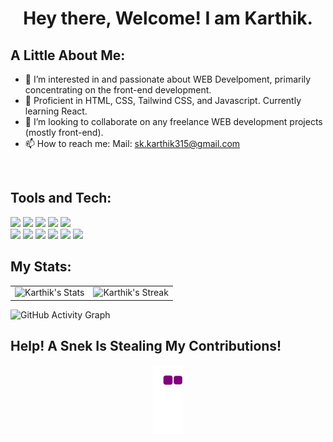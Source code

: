 <h1 align="center">Hey there, Welcome! I am Karthik.</h1>

## A Little About Me:
- 👀 I’m interested in and passionate about WEB Develpoment, primarily concentrating on the front-end development.
- 🌱 Proficient in HTML, CSS, Tailwind CSS, and Javascript. Currently learning React.
- 💞️ I’m looking to collaborate on any freelance WEB development projects (mostly front-end).
- 📫 How to reach me:
      Mail: sk.karthik315@gmail.com

<br />

## Tools and Tech:
<div>
      <img src="https://img.shields.io/badge/HTML5-E34F26?style=for-the-badge&logo=html5&logoColor=white" />
      <img src="https://img.shields.io/badge/CSS3-1572B6?style=for-the-badge&logo=css3&logoColor=white" />
      <img src="https://img.shields.io/badge/Tailwind_CSS-38B2AC?style=for-the-badge&logo=tailwind-css&logoColor=white" />
      <img src="https://img.shields.io/badge/JavaScript-323330?style=for-the-badge&logo=javascript&logoColor=F7DF1E" />
      <img src="https://img.shields.io/badge/React-20232A?style=for-the-badge&logo=react&logoColor=61DAFB" />
      
</div>

<div>
      <img src="https://img.shields.io/badge/Visual_Studio_Code-0078D4?style=for-the-badge&logo=visual%20studio%20code&logoColor=white" />
      <img src="https://img.shields.io/badge/-Git-F2F2F2?style=for-the-badge&logo=git&logoColor=F05032" />
      <img src="https://img.shields.io/badge/-Kali%20Linux-557C94?style=for-the-badge&logo=kalilinux&logoColor=white" />
      <img src="https://img.shields.io/badge/-Linux-FCC624?style=for-the-badge&logo=linux&logoColor=black" />
      <img src="https://img.shields.io/badge/-Figma-F24E1E?style=for-the-badge&logo=figma&logoColor=white" />
      <img src="https://img.shields.io/badge/-Inkscape-e6e6e6?style=for-the-badge&logo=inkscape&logoColor=000000" />
</div>

## My Stats:
<table>
      <tr>
            <td>
                  <img src="https://github-readme-stats.vercel.app/api?username=karthik-315&show_icons=true&theme=react" alt="Karthik's Stats" />
            </td>
            <td>
                  <img src="https://github-readme-streak-stats.herokuapp.com?user=Karthik-315&theme=react&hide_border=true&date_format=M%20j%5B%2C%20Y%5D&fire=0C85DD&ring=03BCDD" alt="Karthik's Streak" />
            </td>   
      </tr>
</table>

![GitHub Activity Graph](https://activity-graph.herokuapp.com/graph?username=karthik-315&theme=react-dark&hide_border=true&radius=15)

## Help! A Snek Is Stealing My Contributions!
<div align="center">
      <img src="https://github.com/karthik-315/karthik-315/blob/output/github-contribution-grid-snake.gif" alt="Evil Snake" />
</div>
            

<!---
Karthik-315/Karthik-315 is a ✨ special ✨ repository because its `README.md` (this file) appears on your GitHub profile.
You can click the Preview link to take a look at your changes.
--->
